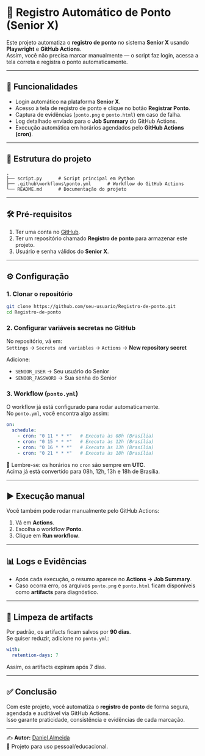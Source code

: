 # 🤖 Registro Automático de Ponto (Senior X)

Este projeto automatiza o **registro de ponto** no sistema **Senior X** usando **Playwright** e **GitHub Actions**.  
Assim, você não precisa marcar manualmente — o script faz login, acessa a tela correta e registra o ponto automaticamente.

---

## 🚀 Funcionalidades
- Login automático na plataforma **Senior X**.  
- Acesso à tela de registro de ponto e clique no botão **Registrar Ponto**.  
- Captura de evidências (`ponto.png` e `ponto.html`) em caso de falha.  
- Log detalhado enviado para o **Job Summary** do GitHub Actions.  
- Execução automática em horários agendados pelo **GitHub Actions (cron)**.  

---

## 📂 Estrutura do projeto
```
.
├── script.py      # Script principal em Python
├── .github\workflows\ponto.yml      # Workflow do GitHub Actions
└── README.md      # Documentação do projeto
```

---

## 🛠️ Pré-requisitos
1. Ter uma conta no [GitHub](https://github.com/).  
2. Ter um repositório chamado **Registro de ponto** para armazenar este projeto.  
3. Usuário e senha válidos do **Senior X**.  

---

## ⚙️ Configuração

### 1. Clonar o repositório
```bash
git clone https://github.com/seu-usuario/Registro-de-ponto.git
cd Registro-de-ponto
```

### 2. Configurar variáveis secretas no GitHub
No repositório, vá em:  
`Settings` → `Secrets and variables` → `Actions` → **New repository secret**  

Adicione:  
- `SENIOR_USER` → Seu usuário do Senior  
- `SENIOR_PASSWORD` → Sua senha do Senior  

### 3. Workflow (`ponto.yml`)
O workflow já está configurado para rodar automaticamente.  
No `ponto.yml`, você encontra algo assim:

```yaml
on:
  schedule:
    - cron: "0 11 * * *"   # Executa às 08h (Brasília)
    - cron: "0 15 * * *"   # Executa às 12h (Brasília)
    - cron: "0 16 * * *"   # Executa às 13h (Brasília)
    - cron: "0 21 * * *"   # Executa às 18h (Brasília)
```

📌 Lembre-se: os horários no `cron` são sempre em **UTC**.  
Acima já está convertido para 08h, 12h, 13h e 18h de Brasília.  

---

## ▶️ Execução manual
Você também pode rodar manualmente pelo GitHub Actions:  
1. Vá em **Actions**.  
2. Escolha o workflow **Ponto**.  
3. Clique em **Run workflow**.  

---

## 📊 Logs e Evidências
- Após cada execução, o resumo aparece no **Actions → Job Summary**.  
- Caso ocorra erro, os arquivos `ponto.png` e `ponto.html` ficam disponíveis como **artifacts** para diagnóstico.  

---

## 🧹 Limpeza de artifacts
Por padrão, os artifacts ficam salvos por **90 dias**.  
Se quiser reduzir, adicione no `ponto.yml`:

```yaml
with:
  retention-days: 7
```

Assim, os artifacts expiram após 7 dias.

---

## ✅ Conclusão
Com este projeto, você automatiza o **registro de ponto** de forma segura, agendada e auditável via GitHub Actions.  
Isso garante praticidade, consistência e evidências de cada marcação.  

---

✍️ **Autor:** [Daniel Almeida](https://github.com/dsantosa0806)  
📌 Projeto para uso pessoal/educacional.
